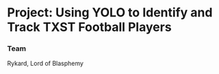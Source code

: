 # Project: Using YOLO to Identify and Track TXST Football Players

### Team
Rykard, Lord of Blasphemy

